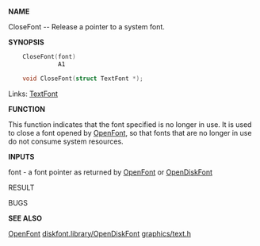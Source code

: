 
**NAME**

CloseFont -- Release a pointer to a system font.

**SYNOPSIS**

```c
    CloseFont(font)
              A1

    void CloseFont(struct TextFont *);

```
Links: [TextFont](_OOAX) 

**FUNCTION**

This function indicates that the font specified is no longer
in use.  It is used to close a font opened by [OpenFont](OpenFont), so
that fonts that are no longer in use do not consume system
resources.

**INPUTS**

font -  a font pointer as returned by [OpenFont](OpenFont) or [OpenDiskFont](_OQFW)

RESULT

BUGS

**SEE ALSO**

[OpenFont](OpenFont)  [diskfont.library/OpenDiskFont](../diskfont/OpenDiskFont)  [graphics/text.h](_OOAX)
